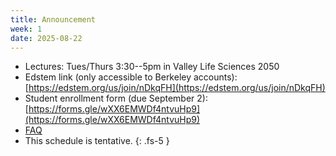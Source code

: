 ```yaml
---
title: Announcement
week: 1
date: 2025-08-22
---
```

- Lectures: Tues/Thurs 3:30--5pm in Valley Life Sciences 2050
- Edstem link (only accessible to Berkeley accounts): [https://edstem.org/us/join/nDkqFH](https://edstem.org/us/join/nDkqFH)
- Student enrollment form (due September 2): [https://forms.gle/wXX6EMWDf4ntvuHp9](https://forms.gle/wXX6EMWDf4ntvuHp9)
- [FAQ](https://docs.google.com/document/d/1ZoGWGh8G9EWEUeUP4loPX6IVPi0B-Udj3S8p-uINYBo/edit?usp=sharing)
- This schedule is tentative.
{: .fs-5 }

